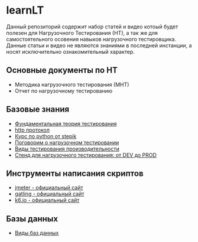 # learnLT

Данный репозиторий содержит набор статей и видео котоый будет полезен для Нагрузочного Тестирования (НТ), а так же для самостоятельного осовения навыков нагрузочного тестировщика. Данные статьи и видео не являются знаниями в последней инстанции, а носят исключительно ознакомительный характер.

## Основные документы по НТ

* Методика нагрузочного тестирования (МНТ)
* Отчет по нагрузочному тестированию

## Базовые знания

* [Фундаментальная теория тестирования](https://habr.com/ru/post/549054/)
* [http протокол](https://ru.wikipedia.org/wiki/HTTP)
* [Курс по python от stepik](https://stepik.org/course/67/syllabus)
* [Поговорим о нагрузочном тестировании](https://habr.com/ru/company/veeam/blog/578942/)
* [Виды тестирования производительности](https://software-testing.ru/library/testing/performance-testing/3444-thoughts-performance-testing-types)
* [Стенд для нагрузочного тестирования: от DEV до PROD](https://habr.com/ru/company/rtlabs/blog/577580/)

## Инструменты написания скриптов

* [jmeter - официальный сайт](https://jmeter.apache.org/)
* [gatling - официальный сайт](https://gatling.io/)
* [k6.io - официальный сайт](https://k6.io/)

## Базы данных

* [Виды баз данных](https://selectel.ru/blog/databases-types/)

